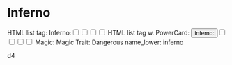 # Inferno

HTML list tag: <tr><td>Inferno:</td><td><input type="checkbox" name="attr_inferno" value="1"><span class="checkmark"></span></td><td><input type="checkbox" name="attr_inferno" value="2"><span class="checkmark"></span></td><td><input type="checkbox" name="attr_inferno" value="3"><span class="checkmark"></span></td><td><input type="checkbox" name="attr_inferno" value="4"><span class="checkmark"></span></td></tr>
HTML list tag w. PowerCard: <tr><td><button class="txt-btn" type="roll" value="!power {{
--name|@{name} - Inferno
--Result Set| [[ [$skill|XPND] @{BAMF|challenge}d@{inferno}>4]]
--Hits|[^skill.ss]
--1s|[^skill.ones]
--format|skillcheck
}}">Inferno:</button></td><td><input type="checkbox" name="attr_inferno" value="6"><span class="checkmark"></span></td><td><input type="checkbox" name="attr_inferno" value="8"><span class="checkmark"></span></td><td><input type="checkbox" name="attr_inferno" value="10"><span class="checkmark"></span></td><td><input type="checkbox" name="attr_inferno" value="12"><span class="checkmark"></span></td></tr>
Magic: Magic
Trait: Dangerous
name_lower: inferno

d4